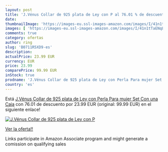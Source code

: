 ```yaml
---
layout: post
title: 'J.Vénus Collar de 925 plata de Ley con P al 76.01 % de descuento'
date: 
thumbnailImage: 'https://images-eu.ssl-images-amazon.com/images/I/41n1tTaENqL._SL200_.jpg'
images: [ 'https://images-eu.ssl-images-amazon.com/images/I/41n1tTaENqL._SL200_.jpg' ]
comments: true
category: ofertas
author: ring
slug: 'B0711R5XD9-es'
description:
actualPrice: 23.99 EUR
currency: EUR
price: 23.99
comparePrice: 99.99 EUR
inStock: true
prodname: 'J.Vénus Collar de 925 plata de Ley con Perla Para mujer Set Con una Caja'
country: 'es'
---
```


Está [J.Vénus Collar de 925 plata de Ley con Perla Para mujer Set Con una Caja](https://www.amazon.es/dp/B0711R5XD9/?tag=tolees-21) con 76.01 de descuento por 23.99 EUR (original: 99.99 EUR) en el siguiente enlace!

[![J.Vénus Collar de 925 plata de Ley con P](https://images-eu.ssl-images-amazon.com/images/I/41n1tTaENqL._SL200_.jpg)](https://www.amazon.es/dp/B0711R5XD9/?tag=tolees-21)

[Ver la oferta!!](https://www.amazon.es/dp/B0711R5XD9/?tag=tolees-21)

Links participate in Amazon Associate program and might generate a comission on qualifying sales


